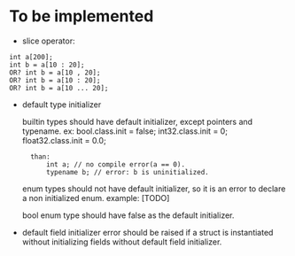 # To be implemented
- slice operator:
```
int a[200];
int b = a[10 : 20];
OR? int b = a[10 , 20];
OR? int b = a[10 : 20];
OR? int b = a[10 ... 20];
```
- default type initializer

	builtin types should have default initializer, except pointers and typename.
		ex:
			bool.class.init = false;
			int32.class.init = 0;
			float32.class.init = 0.0;

		than:
			int a; // no compile error(a == 0).
			typename b; // error: b is uninitialized.

	enum types should not have default initializer, so it is an error to declare a non initialized enum.
		example:
			[TODO]

	bool enum type should have false as the default initializer.
- default field initializer
	error should be raised if a struct is instantiated without initializing fields without default field initializer.
